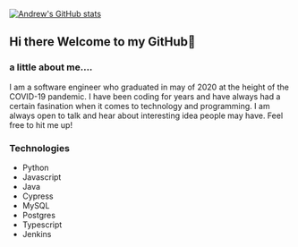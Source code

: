 [![Andrew's GitHub stats](https://github-readme-stats.vercel.app/api?username=ham80234&theme=radical)](https://github.com/anuraghazra/github-readme-stats)



## Hi there Welcome to my GitHub👋

### a little about me....

I am a software engineer who graduated in may of 2020 at the height of the COVID-19 pandemic. I have been coding for years and have always had a certain fasination when it comes to technology and programming. I am always open to talk and hear about interesting idea people may have. Feel free to hit me up!

### Technologies 
 - Python
 - Javascript
 - Java
 - Cypress
 - MySQL
 - Postgres
 - Typescript
 - Jenkins 


